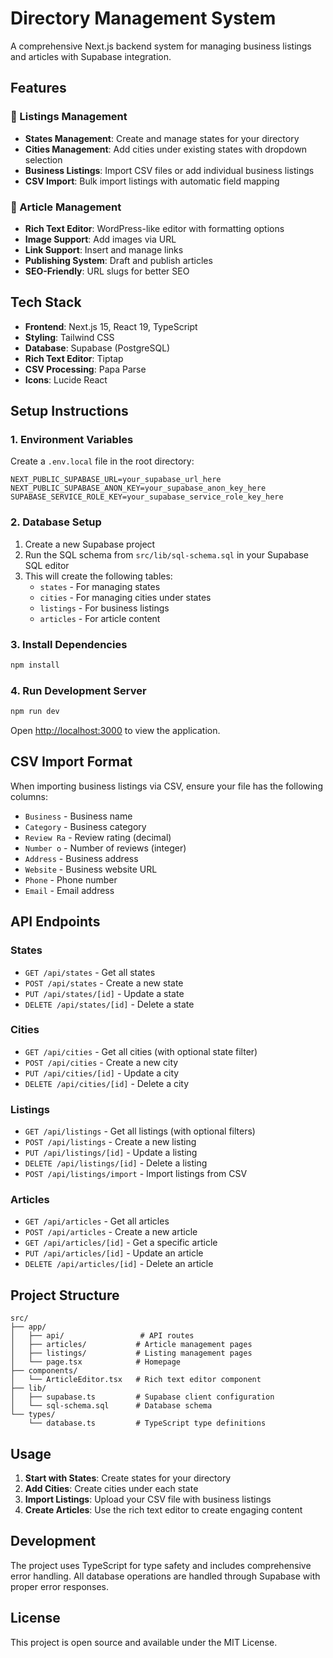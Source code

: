 # Directory Management System

A comprehensive Next.js backend system for managing business listings and articles with Supabase integration.

## Features

### 🏢 Listings Management
- **States Management**: Create and manage states for your directory
- **Cities Management**: Add cities under existing states with dropdown selection
- **Business Listings**: Import CSV files or add individual business listings
- **CSV Import**: Bulk import listings with automatic field mapping

### 📝 Article Management
- **Rich Text Editor**: WordPress-like editor with formatting options
- **Image Support**: Add images via URL
- **Link Support**: Insert and manage links
- **Publishing System**: Draft and publish articles
- **SEO-Friendly**: URL slugs for better SEO

## Tech Stack

- **Frontend**: Next.js 15, React 19, TypeScript
- **Styling**: Tailwind CSS
- **Database**: Supabase (PostgreSQL)
- **Rich Text Editor**: Tiptap
- **CSV Processing**: Papa Parse
- **Icons**: Lucide React

## Setup Instructions

### 1. Environment Variables

Create a `.env.local` file in the root directory:

```env
NEXT_PUBLIC_SUPABASE_URL=your_supabase_url_here
NEXT_PUBLIC_SUPABASE_ANON_KEY=your_supabase_anon_key_here
SUPABASE_SERVICE_ROLE_KEY=your_supabase_service_role_key_here
```

### 2. Database Setup

1. Create a new Supabase project
2. Run the SQL schema from `src/lib/sql-schema.sql` in your Supabase SQL editor
3. This will create the following tables:
   - `states` - For managing states
   - `cities` - For managing cities under states
   - `listings` - For business listings
   - `articles` - For article content

### 3. Install Dependencies

```bash
npm install
```

### 4. Run Development Server

```bash
npm run dev
```

Open [http://localhost:3000](http://localhost:3000) to view the application.

## CSV Import Format

When importing business listings via CSV, ensure your file has the following columns:

- `Business` - Business name
- `Category` - Business category
- `Review Ra` - Review rating (decimal)
- `Number o` - Number of reviews (integer)
- `Address` - Business address
- `Website` - Business website URL
- `Phone` - Phone number
- `Email` - Email address

## API Endpoints

### States
- `GET /api/states` - Get all states
- `POST /api/states` - Create a new state
- `PUT /api/states/[id]` - Update a state
- `DELETE /api/states/[id]` - Delete a state

### Cities
- `GET /api/cities` - Get all cities (with optional state filter)
- `POST /api/cities` - Create a new city
- `PUT /api/cities/[id]` - Update a city
- `DELETE /api/cities/[id]` - Delete a city

### Listings
- `GET /api/listings` - Get all listings (with optional filters)
- `POST /api/listings` - Create a new listing
- `PUT /api/listings/[id]` - Update a listing
- `DELETE /api/listings/[id]` - Delete a listing
- `POST /api/listings/import` - Import listings from CSV

### Articles
- `GET /api/articles` - Get all articles
- `POST /api/articles` - Create a new article
- `GET /api/articles/[id]` - Get a specific article
- `PUT /api/articles/[id]` - Update an article
- `DELETE /api/articles/[id]` - Delete an article

## Project Structure

```
src/
├── app/
│   ├── api/                 # API routes
│   ├── articles/           # Article management pages
│   ├── listings/           # Listing management pages
│   └── page.tsx            # Homepage
├── components/
│   └── ArticleEditor.tsx   # Rich text editor component
├── lib/
│   ├── supabase.ts         # Supabase client configuration
│   └── sql-schema.sql      # Database schema
└── types/
    └── database.ts         # TypeScript type definitions
```

## Usage

1. **Start with States**: Create states for your directory
2. **Add Cities**: Create cities under each state
3. **Import Listings**: Upload your CSV file with business listings
4. **Create Articles**: Use the rich text editor to create engaging content

## Development

The project uses TypeScript for type safety and includes comprehensive error handling. All database operations are handled through Supabase with proper error responses.

## License

This project is open source and available under the MIT License.